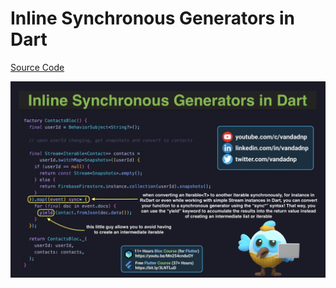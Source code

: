 # Inline Synchronous Generators in Dart

[Source Code](inline-synchronous-generators-in-dart.dart)

![](inline-synchronous-generators-in-dart.jpg)
